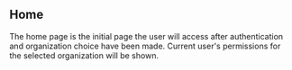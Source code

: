 ## Home

The home page is the initial page the user will access after authentication and organization choice have been made. Current user's permissions for the selected organization will be shown.


